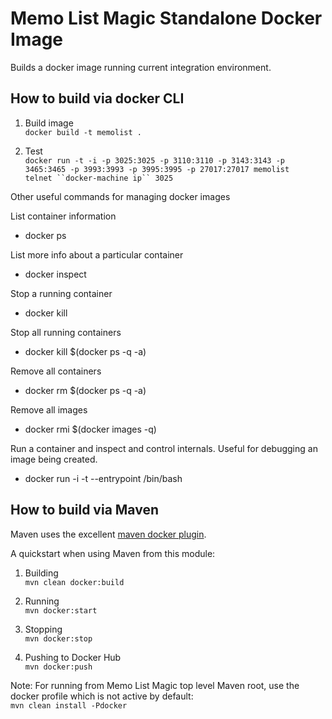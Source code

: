 Memo List Magic Standalone Docker Image
=========

Builds a docker image running current integration environment.

How to build via docker CLI
------------

1. Build image  
   `docker build -t memolist .`

2. Test  
   `docker run -t -i -p 3025:3025 -p 3110:3110 -p 3143:3143 -p 3465:3465 -p 3993:3993 -p 3995:3995 -p 27017:27017 memolist`  
   `telnet ``docker-machine ip`` 3025`
 
Other useful commands for managing docker images

List container information
* docker ps

List more info about a particular container
* docker inspect <container name>

Stop a running container
* docker kill <container name>

Stop all running containers
* docker kill $(docker ps -q -a)

Remove all containers
* docker rm $(docker ps -q -a)

Remove all images
* docker rmi $(docker images -q)

Run a container and inspect and control internals. Useful for debugging an image being created.
* docker run -i -t --entrypoint /bin/bash <name of image>


How to build via Maven
----------------------

Maven uses the excellent [maven docker plugin](https://github.com/rhuss/docker-maven-plugin/).

A quickstart when using Maven from this module:

1. Building  
   `mvn clean docker:build`

2. Running  
   `mvn docker:start`

3. Stopping  
   `mvn docker:stop`

4. Pushing to Docker Hub  
   `mvn docker:push`

Note: For running from Memo List Magic top level Maven root, use the docker profile which is not active by default:  
`mvn clean install -Pdocker`

